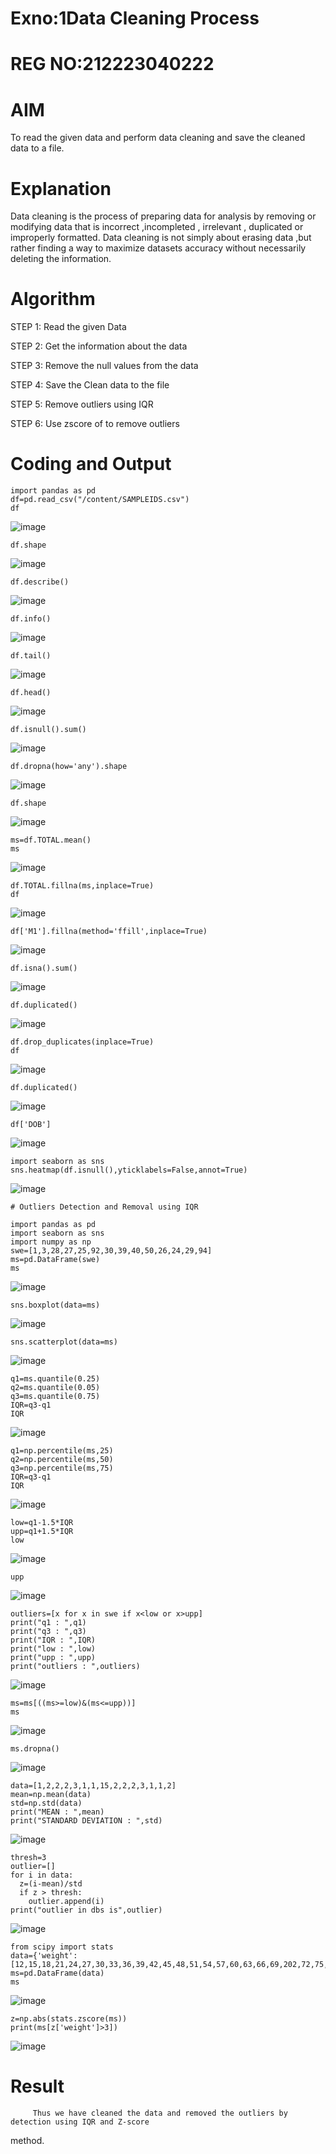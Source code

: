 # Exno:1Data Cleaning Process
# REG NO:212223040222
# AIM
To read the given data and perform data cleaning and save the cleaned data to a file.

# Explanation
Data cleaning is the process of preparing data for analysis by removing or modifying data that is incorrect ,incompleted , irrelevant , duplicated or improperly formatted. Data cleaning is not simply about erasing data ,but rather finding a way to maximize datasets accuracy without necessarily deleting the information.

# Algorithm
STEP 1: Read the given Data

STEP 2: Get the information about the data

STEP 3: Remove the null values from the data

STEP 4: Save the Clean data to the file

STEP 5: Remove outliers using IQR

STEP 6: Use zscore of to remove outliers

# Coding and Output
```
import pandas as pd
df=pd.read_csv("/content/SAMPLEIDS.csv")
df
```
![image](https://github.com/user-attachments/assets/75855444-e439-4a95-97d7-546b3e25d8da)
```
df.shape
```
![image](https://github.com/user-attachments/assets/4092d6b6-3890-41a2-9790-d6855c18ae78)

```
df.describe()
```
![image](https://github.com/user-attachments/assets/fe118acd-66f7-426d-aeec-fc4895393752)
```
df.info()
```
![image](https://github.com/user-attachments/assets/991718e9-430b-4c61-a68a-ca2d7c5eada8)

```
df.tail()
```
![image](https://github.com/user-attachments/assets/8cbb9f1d-96fc-431c-879f-ab982e7a1042)

```
df.head()
```
![image](https://github.com/user-attachments/assets/f62b1533-ea37-4ac7-838e-2c476c5b0942)

```
df.isnull().sum()
```
![image](https://github.com/user-attachments/assets/ece53b89-4d84-4500-ae84-7d1e5e1324bd)

```
df.dropna(how='any').shape
```
![image](https://github.com/user-attachments/assets/1674e140-16bb-4f3a-b173-70a0bb12217d)

```
df.shape
```
![image](https://github.com/user-attachments/assets/74b8da59-5435-47b6-880e-d6e21ec14ca3)

```
ms=df.TOTAL.mean()
ms
```
![image](https://github.com/user-attachments/assets/1044326b-c0ef-438f-8840-3b164ede46e9)
```
df.TOTAL.fillna(ms,inplace=True)
df
```
![image](https://github.com/user-attachments/assets/75c1253d-ebd0-4efd-ab54-31dbac6eb4a0)

```
df['M1'].fillna(method='ffill',inplace=True)
```
![image](https://github.com/user-attachments/assets/0a977422-0905-45ce-a5ed-31ec55d2df85)

```
df.isna().sum()
```
![image](https://github.com/user-attachments/assets/6a1a3c05-3fcd-4f65-8a04-590368c6959b)

```
df.duplicated()
```
![image](https://github.com/user-attachments/assets/a8128eaa-bba4-4c0f-bdbf-0e70709ad75e)
```
df.drop_duplicates(inplace=True)
df
```
![image](https://github.com/user-attachments/assets/c05d208a-7277-4ec7-8063-d0fbb0641cad)
```
df.duplicated()
```
![image](https://github.com/user-attachments/assets/7a18e090-8ab1-4fcc-9067-422a9c388e5a)
```
df['DOB']
```
![image](https://github.com/user-attachments/assets/bc369818-6bc6-4ed3-abdd-e844ab0ec6d3)
```
import seaborn as sns
sns.heatmap(df.isnull(),yticklabels=False,annot=True)
```
![image](https://github.com/user-attachments/assets/a65abea1-b1aa-4544-a83e-c0e0f30c1ee7)

```
# Outliers Detection and Removal using IQR

import pandas as pd
import seaborn as sns
import numpy as np
swe=[1,3,28,27,25,92,30,39,40,50,26,24,29,94]
ms=pd.DataFrame(swe)
ms
```
![image](https://github.com/user-attachments/assets/a15b5b62-dda0-4264-bad9-745dbad2467d)

```
sns.boxplot(data=ms)
```
![image](https://github.com/user-attachments/assets/067e17e0-d457-49bc-8d68-ae23960f4612)

```
sns.scatterplot(data=ms)
```
![image](https://github.com/user-attachments/assets/669cf3de-3285-47a0-9896-ad88ae30cb23)

```
q1=ms.quantile(0.25)
q2=ms.quantile(0.05)
q3=ms.quantile(0.75)
IQR=q3-q1
IQR
```
![image](https://github.com/user-attachments/assets/767db89a-8f0f-4d28-81d0-727f5adf65c3)
```
q1=np.percentile(ms,25)
q2=np.percentile(ms,50)
q3=np.percentile(ms,75)
IQR=q3-q1
IQR
```
![image](https://github.com/user-attachments/assets/f1bbf64d-3334-4db1-91fb-9f4a618c1955)

```
low=q1-1.5*IQR
upp=q1+1.5*IQR
low
```
![image](https://github.com/user-attachments/assets/b500f511-19cc-4789-9603-e325775724b8)
```
upp
```
![image](https://github.com/user-attachments/assets/e0f51914-1203-4d10-88f6-69ef242ad6a8)
```
outliers=[x for x in swe if x<low or x>upp]
print("q1 : ",q1)
print("q3 : ",q3)
print("IQR : ",IQR)
print("low : ",low)
print("upp : ",upp)
print("outliers : ",outliers)
```

![image](https://github.com/user-attachments/assets/c49f676f-7167-4032-9153-2d61bbdfee61)

```
ms=ms[((ms>=low)&(ms<=upp))]
ms
```

![image](https://github.com/user-attachments/assets/a9549a4b-2244-4361-8e5e-e216ff9d6b5a)

```
ms.dropna()
```
![image](https://github.com/user-attachments/assets/82b863d4-623d-44ba-ad9d-f4ae5b5887bd)
```
data=[1,2,2,2,3,1,1,15,2,2,2,3,1,1,2]
mean=np.mean(data)
std=np.std(data)
print("MEAN : ",mean)
print("STANDARD DEVIATION : ",std)
```
![image](https://github.com/user-attachments/assets/0bd27427-274f-455a-a703-7a12ea61edb0)
```
thresh=3
outlier=[]
for i in data:
  z=(i-mean)/std
  if z > thresh:
    outlier.append(i)
print("outlier in dbs is",outlier)
```
![image](https://github.com/user-attachments/assets/94c4177d-9865-44ac-af0c-f6fdf3e380d4)
```
from scipy import stats
data={'weight':[12,15,18,21,24,27,30,33,36,39,42,45,48,51,54,57,60,63,66,69,202,72,75,78,81,84,232,87,90,93,96,99,258]}
ms=pd.DataFrame(data)
ms
```

![image](https://github.com/user-attachments/assets/013d4b85-c04e-4ba0-9e7f-3684f16fd2ab)

```
z=np.abs(stats.zscore(ms))
print(ms[z['weight']>3])
```

![image](https://github.com/user-attachments/assets/f09e2239-59b5-4ff5-a453-b8e3c842a7de)



# Result
         Thus we have cleaned the data and removed the outliers by detection using IQR and Z-score
method.
